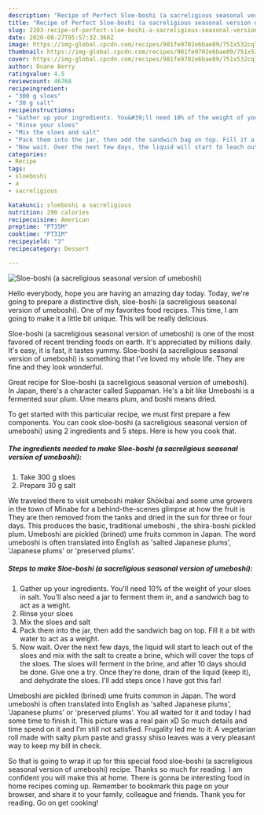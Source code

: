 ```yaml
---
description: "Recipe of Perfect Sloe-boshi (a sacreligious seasonal version of umeboshi)"
title: "Recipe of Perfect Sloe-boshi (a sacreligious seasonal version of umeboshi)"
slug: 2203-recipe-of-perfect-sloe-boshi-a-sacreligious-seasonal-version-of-umeboshi
date: 2020-08-27T05:57:32.368Z
image: https://img-global.cpcdn.com/recipes/981fe9702e6bae89/751x532cq70/sloe-boshi-a-sacreligious-seasonal-version-of-umeboshi-recipe-main-photo.jpg
thumbnail: https://img-global.cpcdn.com/recipes/981fe9702e6bae89/751x532cq70/sloe-boshi-a-sacreligious-seasonal-version-of-umeboshi-recipe-main-photo.jpg
cover: https://img-global.cpcdn.com/recipes/981fe9702e6bae89/751x532cq70/sloe-boshi-a-sacreligious-seasonal-version-of-umeboshi-recipe-main-photo.jpg
author: Duane Berry
ratingvalue: 4.5
reviewcount: 46768
recipeingredient:
- "300 g sloes"
- "30 g salt"
recipeinstructions:
- "Gather up your ingredients. You&#39;ll need 10% of the weight of your sloes in salt. You&#39;ll also need a jar to ferment them in, and a sandwich bag to act as a weight."
- "Rinse your sloes"
- "Mix the sloes and salt"
- "Pack them into the jar, then add the sandwich bag on top. Fill it a bit with water to act as a weight."
- "Now wait. Over the next few days, the liquid will start to leach out of the sloes and mix with the salt to create a brine, which will cover the tops of the sloes. The sloes will ferment in the brine, and after 10 days should be done. Give one a try. Once they&#39;re done, drain of the liquid (keep it), and dehydrate the sloes. I&#39;ll add steps once I have got this far!"
categories:
- Recipe
tags:
- sloeboshi
- a
- sacreligious

katakunci: sloeboshi a sacreligious 
nutrition: 290 calories
recipecuisine: American
preptime: "PT35M"
cooktime: "PT31M"
recipeyield: "3"
recipecategory: Dessert

---
```



![Sloe-boshi (a sacreligious seasonal version of umeboshi)](https://img-global.cpcdn.com/recipes/981fe9702e6bae89/751x532cq70/sloe-boshi-a-sacreligious-seasonal-version-of-umeboshi-recipe-main-photo.jpg)

Hello everybody, hope you are having an amazing day today. Today, we're going to prepare a distinctive dish, sloe-boshi (a sacreligious seasonal version of umeboshi). One of my favorites food recipes. This time, I am going to make it a little bit unique. This will be really delicious.

Sloe-boshi (a sacreligious seasonal version of umeboshi) is one of the most favored of recent trending foods on earth. It's appreciated by millions daily. It's easy, it is fast, it tastes yummy. Sloe-boshi (a sacreligious seasonal version of umeboshi) is something that I've loved my whole life. They are fine and they look wonderful.

Great recipe for Sloe-boshi (a sacreligious seasonal version of umeboshi). In Japan, there&#39;s a character called Suppaman. He&#39;s a bit like Umeboshi is a fermented sour plum. Ume means plum, and boshi means dried.


To get started with this particular recipe, we must first prepare a few components. You can cook sloe-boshi (a sacreligious seasonal version of umeboshi) using 2 ingredients and 5 steps. Here is how you cook that.

<!--inarticleads1-->

##### The ingredients needed to make Sloe-boshi (a sacreligious seasonal version of umeboshi):

1. Take 300 g sloes
1. Prepare 30 g salt


We traveled there to visit umeboshi maker Shōkibai and some ume growers in the town of Minabe for a behind-the-scenes glimpse at how the fruit is They are then removed from the tanks and dried in the sun for three or four days. This produces the basic, traditional umeboshi , the shira-boshi pickled plum. Umeboshi are pickled (brined) ume fruits common in Japan. The word umeboshi is often translated into English as &#39;salted Japanese plums&#39;, &#39;Japanese plums&#39; or &#39;preserved plums&#39;. 

<!--inarticleads2-->

##### Steps to make Sloe-boshi (a sacreligious seasonal version of umeboshi):

1. Gather up your ingredients. You&#39;ll need 10% of the weight of your sloes in salt. You&#39;ll also need a jar to ferment them in, and a sandwich bag to act as a weight.
1. Rinse your sloes
1. Mix the sloes and salt
1. Pack them into the jar, then add the sandwich bag on top. Fill it a bit with water to act as a weight.
1. Now wait. Over the next few days, the liquid will start to leach out of the sloes and mix with the salt to create a brine, which will cover the tops of the sloes. The sloes will ferment in the brine, and after 10 days should be done. Give one a try. Once they&#39;re done, drain of the liquid (keep it), and dehydrate the sloes. I&#39;ll add steps once I have got this far!


Umeboshi are pickled (brined) ume fruits common in Japan. The word umeboshi is often translated into English as &#39;salted Japanese plums&#39;, &#39;Japanese plums&#39; or &#39;preserved plums&#39;. You all waited for it and today I had some time to finish it. This picture was a real pain xD So much details and time spend on it and I&#39;m still not satisfied. Frugality led me to it: A vegetarian roll made with salty plum paste and grassy shiso leaves was a very pleasant way to keep my bill in check. 

So that is going to wrap it up for this special food sloe-boshi (a sacreligious seasonal version of umeboshi) recipe. Thanks so much for reading. I am confident you will make this at home. There is gonna be interesting food in home recipes coming up. Remember to bookmark this page on your browser, and share it to your family, colleague and friends. Thank you for reading. Go on get cooking!
